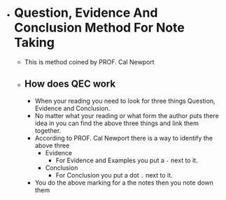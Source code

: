 - # Question, Evidence And Conclusion Method For Note Taking
	- This is method coined by PROF. Cal Newport
	- ## How does QEC work
		- When your reading you need to look for three things Question, Evidence and Conclusion.
		- No matter what your reading or what form the author puts there idea in you can find the above three things and link them together.
		- According to PROF. Cal Newport there is a way to identify the above three
			- Evidence
				- For Evidence and Examples you put a ``-`` next to it.
			- Conclusion
				- For Conclusion you put a dot  ``.``  next to it.
		- You do the above marking for a the notes then you note down them